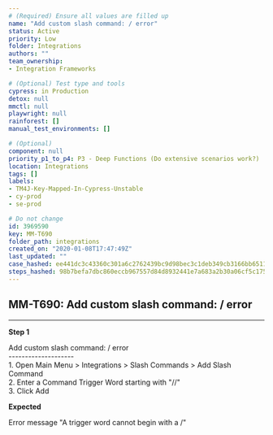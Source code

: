 ```yaml
---
# (Required) Ensure all values are filled up
name: "Add custom slash command: / error"
status: Active
priority: Low
folder: Integrations
authors: ""
team_ownership: 
- Integration Frameworks

# (Optional) Test type and tools
cypress: in Production
detox: null
mmctl: null
playwright: null
rainforest: []
manual_test_environments: []

# (Optional)
component: null
priority_p1_to_p4: P3 - Deep Functions (Do extensive scenarios work?)
location: Integrations
tags: []
labels: 
- TM4J-Key-Mapped-In-Cypress-Unstable
- cy-prod
- se-prod

# Do not change
id: 3969590
key: MM-T690
folder_path: integrations
created_on: "2020-01-08T17:47:49Z"
last_updated: ""
case_hashed: ee441dc3c43360c301a6c2762439bc9d98bec3c1deb349cb3166bb6511d5009f3221df96ad0738ca9411b9f0f5ca3f04
steps_hashed: 98b7befa7dbc860eccb967557d84d8932441e7a683a2b30a06cf5c17559b919756052642844731b4cf198eadd8e8f58e
---
```


## MM-T690: Add custom slash command: / error

---

**Step 1**

Add custom slash command: / error\
\--------------------\
1\. Open Main Menu > Integrations > Slash Commands > Add Slash Command\
2\. Enter a Command Trigger Word starting with "//"\
3\. Click Add

**Expected**

Error message "A trigger word cannot begin with a /"
